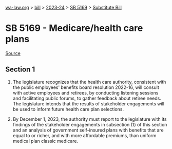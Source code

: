 [wa-law.org](/) > [bill](/bill/) > [2023-24](/bill/2023-24/) > [SB 5169](/bill/2023-24/sb/5169/) > [Substitute Bill](/bill/2023-24/sb/5169/S/)

# SB 5169 - Medicare/health care plans

[Source](http://lawfilesext.leg.wa.gov/biennium/2023-24/Pdf/Bills/Senate%20Bills/5169-S.pdf)

## Section 1
1. The legislature recognizes that the health care authority, consistent with the public employees' benefits board resolution 2022-16, will consult with active employees and retirees, by conducting listening sessions and facilitating public forums, to gather feedback about retiree needs. The legislature intends that the results of stakeholder engagements will be used to inform future health care plan selections.

2. By December 1, 2023, the authority must report to the legislature with its findings of the stakeholder engagements in subsection (1) of this section and an analysis of government self-insured plans with benefits that are equal to or richer, and with more affordable premiums, than uniform medical plan classic medicare.
